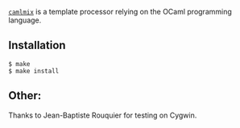 [`camlmix`](http://mjambon.com/camlmix/)
is a template processor relying on the OCaml programming language.

Installation
------------

```
$ make
$ make install
```

Other:
------
Thanks to Jean-Baptiste Rouquier for testing on Cygwin.
